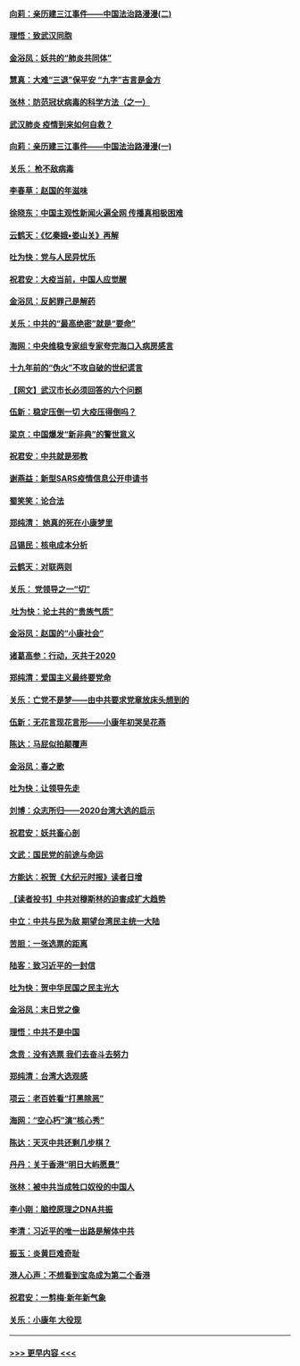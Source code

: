 #### [向莉：亲历建三江事件——中国法治路漫漫(二)](../pages/nsc993/n11829102.md?t=01302111) 
#### [理悟：致武汉同胞](../pages/nsc993/n11831522.md?t=01302111) 
#### [金浴凤：妖共的“肺炎共同体”](../pages/nsc993/n11829448.md?t=01302111) 
#### [慧真：大难“三退”保平安 “九字”吉言是金方](../pages/nsc993/n11829501.md?t=01302111) 
#### [张林：防范冠状病毒的科学方法（之一）](../pages/nsc993/n11828618.md?t=01302111) 
#### [武汉肺炎 疫情到来如何自救？](../pages/nsc993/n11827632.md?t=01302111) 
#### [向莉：亲历建三江事件——中国法治路漫漫(一)](../pages/nsc993/n11827190.md?t=01302111) 
#### [关乐： 枪不敌病毒](../pages/nsc993/n11826746.md?t=01302111) 
#### [李春草：赵国的年滋味](../pages/nsc993/n11826321.md?t=01302111) 
#### [徐晓东：中国主观性新闻火遍全网 传播真相极困难](../pages/nsc993/n11826508.md?t=01302111) 
#### [云鹤天：《忆秦娥▪娄山关》再解](../pages/nsc993/n11824682.md?t=01302111) 
#### [吐为快：党与人民异忧乐](../pages/nsc993/n11824660.md?t=01302111) 
#### [祝君安：大疫当前，中国人应觉醒](../pages/nsc993/n11821946.md?t=01302111) 
#### [金浴凤：反躬罪己是解药](../pages/nsc993/n11820280.md?t=01302111) 
#### [关乐：中共的“最高绝密”就是“要命”](../pages/nsc993/n11816946.md?t=01302111) 
#### [海网：中央维稳专家组专家夸完海口入病房感言](../pages/nsc993/n11815138.md?t=01302111) 
#### [十九年前的“伪火”不攻自破的世纪谎言](../pages/nsc993/n11813238.md?t=01302111) 
#### [【网文】武汉市长必须回答的六个问题](../pages/nsc993/n11813848.md?t=01302111) 
#### [伍新：稳定压倒一切 大疫压得倒吗？](../pages/nsc993/n11812634.md?t=01302111) 
#### [梁京：中国爆发“新非典”的警世意义](../pages/nsc993/n11812554.md?t=01302111) 
#### [祝君安：中共就是邪教](../pages/nsc993/n11812431.md?t=01302111) 
#### [谢燕益：新型SARS疫情信息公开申请书](../pages/nsc993/n11808840.md?t=01302111) 
#### [蜀笑笑：论合法](../pages/nsc993/n11808064.md?t=01302111) 
#### [郑纯清： 她真的死在小康梦里](../pages/nsc993/n11806623.md?t=01302111) 
#### [吕锡民：核电成本分析](../pages/nsc993/n11806284.md?t=01302111) 
#### [云鹤天：对联两则](../pages/nsc993/n11805957.md?t=01302111) 
#### [关乐： 党领导之一“切”](../pages/nsc993/n11804505.md?t=01302111) 
#### [ 吐为快：论土共的“贵族气质”](../pages/nsc993/n11804490.md?t=01302111) 
#### [金浴凤：赵国的“小康社会”](../pages/nsc993/n11804452.md?t=01302111) 
#### [诸葛高参：行动，灭共于2020](../pages/nsc993/n11804120.md?t=01302111) 
#### [郑纯清：爱国主义最终要党命](../pages/nsc993/n11802197.md?t=01302111) 
#### [关乐：亡党不是梦——由中共要求党章放床头想到的](../pages/nsc993/n11802156.md?t=01302111) 
#### [伍新：无花言现花言形——小康年初哭吴花燕](../pages/nsc993/n11800044.md?t=01302111) 
#### [陈达：马屁似拍颠覆声](../pages/nsc993/n11800010.md?t=01302111) 
#### [金浴凤：春之歌](../pages/nsc993/n11797687.md?t=01302111) 
#### [吐为快：让领导先走](../pages/nsc993/n11797512.md?t=01302111) 
#### [刘博：众志所归——2020台湾大选的启示](../pages/nsc993/n11796878.md?t=01302111) 
#### [祝君安：妖共畜心剖](../pages/nsc993/n11794273.md?t=01302111) 
#### [文武：国民党的前途与命运](../pages/nsc993/n11794198.md?t=01302111) 
#### [方能达：祝贺《大纪元时报》读者日增](../pages/nsc993/n11793807.md?t=01302111) 
#### [【读者投书】中共对穆斯林的迫害成扩大趋势](../pages/nsc993/n11791371.md?t=01302111) 
#### [中立：中共与民为敌 期望台湾民主统一大陆](../pages/nsc993/n11790392.md?t=01302111) 
#### [苦胆：一张选票的距离](../pages/nsc993/n11788914.md?t=01302111) 
#### [陆客：致习近平的一封信](../pages/nsc993/n11788867.md?t=01302111) 
#### [吐为快：贺中华民国之民主光大](../pages/nsc993/n11788618.md?t=01302111) 
#### [金浴凤：末日党之像](../pages/nsc993/n11787475.md?t=01302111) 
#### [理悟：中共不是中国](../pages/nsc993/n11787463.md?t=01302111) 
#### [念贲：没有选票  我们去奋斗去努力](../pages/nsc993/n11787398.md?t=01302111) 
#### [郑纯清：台湾大选观感](../pages/nsc993/n11786210.md?t=01302111) 
#### [项云：老百姓看“打黑除恶”](../pages/nsc993/n11785398.md?t=01302111) 
#### [海网：“空心朽”演“核心秀”](../pages/nsc993/n11783874.md?t=01302111) 
#### [陈达：天灭中共还剩几步棋？](../pages/nsc993/n11783719.md?t=01302111) 
#### [丹丹：关于香港“明日大屿愿景”](../pages/nsc993/n11783273.md?t=01302111) 
#### [张林：被中共当成牲口奴役的中国人](../pages/nsc993/n11782397.md?t=01302111) 
#### [李小刚：脑控原理之DNA共振](../pages/nsc993/n11780962.md?t=01302111) 
#### [李清：习近平的唯一出路是解体中共](../pages/nsc993/n11780866.md?t=01302111) 
#### [振玉：炎黄巨难奇耻](../pages/nsc993/n11779632.md?t=01302111) 
#### [港人心声：不想看到宝岛成为第二个香港](../pages/nsc993/n11778817.md?t=01302111) 
#### [祝君安：一剪梅‧新年新气象](../pages/nsc993/n11776340.md?t=01302111) 
#### [关乐：小康年 大役现](../pages/nsc993/n11774213.md?t=01302111) 

----
#### [ >>> 更早内容 <<< ](../indexes/nsc993-earlier.md)
